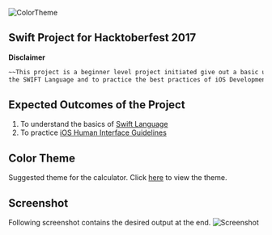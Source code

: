 ![ColorTheme](https://raw.githubusercontent.com/Mozilla-Campus-Club-IIT/Swift-Calculator/master/Mockups/colorTheme.jpg)
## Swift Project for Hacktoberfest 2017
**Disclaimer** 
```markdown
~~This project is a beginner level project initiated give out a basic understanding about
the SWIFT Language and to practice the best practices of iOS Development.~~
```
## Expected Outcomes of the Project

1. To understand the basics of [Swift Language](http://swift-lang.org/main/)
2. To practice [iOS Human Interface Guidelines](https://developer.apple.com/ios/human-interface-guidelines/overview/themes/)

## Color Theme

Suggested theme for the calculator. Click [here](https://coolors.co/242f79-ff625f-ff9566-cfcece-1a1a1a) to view the theme.

## Screenshot

Following screenshot contains the desired output at the end. 
![Screenshot](https://raw.githubusercontent.com/Mozilla-Campus-Club-IIT/Swift-Calculator/master/Mockups/screenshots.jpg)
